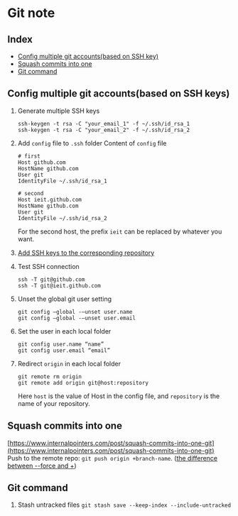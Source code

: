# Git note

## Index
* [Config multiple git accounts(based on SSH key)](#config-multiple-git-accounts)
* [Squash commits into one](squash-commits-into-one)
* [Git command](#git-command)

## Config multiple git accounts(based on SSH keys)
1. Generate multiple SSH keys
    ```
    ssh-keygen -t rsa -C "your_email_1" -f ~/.ssh/id_rsa_1
    ssh-keygen -t rsa -C "your_email_2" -f ~/.ssh/id_rsa_2
    ```

2. Add `config` file to `.ssh` folder
    Content of `config` file
    ```
    # first                                                                       
    Host github.com
    HostName github.com
    User git
    IdentityFile ~/.ssh/id_rsa_1

    # second                                                               
    Host ieit.github.com
    HostName github.com
    User git
    IdentityFile ~/.ssh/id_rsa_2
    ```
    For the second host, the prefix `ieit` can be replaced by whatever you want.
3. [Add SSH keys to the corresponding repository](https://help.github.com/en/enterprise/2.15/user/articles/adding-a-new-ssh-key-to-your-github-account)
4. Test SSH connection
    ```
    ssh -T git@github.com
    ssh -T git@ieit.github.com
    ```
5. Unset the global git user setting
    ```
    git config –global -–unset user.name
    git config –global -–unset user.email
    ```

6. Set the user in each local folder
    ```
    git config user.name “name”
    git config user.email “email”
    ```
7. Redirect `origin` in each local folder
    ```
    git remote rm origin
    git remote add origin git@host:repository
    ```
    Here `host` is the value of Host in the config file, and `repository` is the name of your repository.

## Squash commits into one
[https://www.internalpointers.com/post/squash-commits-into-one-git](https://www.internalpointers.com/post/squash-commits-into-one-git) </br>
Push to the remote repo: `git push origin +branch-name`. ([the difference between --force and +](https://git-scm.com/docs/git-push#Documentation/git-push.txt---force)) 

## Git command
1. Stash untracked files
`git stash save --keep-index --include-untracked`